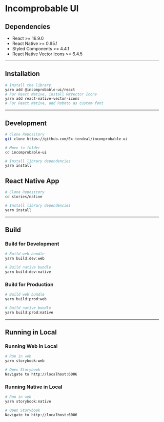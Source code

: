 # Incomprobable UI

## Dependencies

- React >= 16.9.0
- React Native >= 0.65.1
- Styled Components >= 4.4.1
- React Native Vector Icons >= 6.4.5

---

## Installation

```bash
# Install the library
yarn add @incomprobable-ui/react
# For React Native, install RNVector Icons
yarn add react-native-vector-icons
# For React Native, add Roboto as custom font
```

---

## Development

```bash
# Clone Repository
git clone https://github.com/Ex-tendeal/incomprobable-ui

# Move to folder
cd incomprobable-ui

# Install library dependencies
yarn install
```

## React Native App

```bash
# Clone Repository
cd stories/native

# Install library dependencies
yarn install
```

---

## Build

### Build for Development

```bash
# Build web bundle
yarn build:dev:web

# Build native bundle
yarn build:dev:native
```

### Build for Production

```bash
# Build web bundle
yarn build:prod:web

# Build native bundle
yarn build:prod:native
```

---

## Running in Local

### Running Web in Local

```bash
# Run in web
yarn storybook:web

# Open Storybook
Navigate to http://localhost:6006
```

### Running Native in Local

```bash
# Run in web
yarn storybook:native

# Open Storybook
Navigate to http://localhost:6006
```

